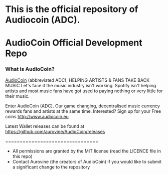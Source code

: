 # This is the official repository of Audiocoin (ADC).

AudioCoin Official Development Repo
==================================

### What is AudioCoin?
[AudioCoin](http://www.audiocoin.eu/) (abbreviated ADC), 
HELPING ARTISTS & FANS TAKE BACK MUSIC
Let's face it the music industry isn't working. Spotify isn't helping artists
and most music fans have got used to paying nothing or very little for their music.

Enter AudioCoin (ADC). Our game changing, decentralised music currency rewards fans 
and artists at the same time. Interested? Sign up for your Free coins http://www.audiocoin.eu

Latest Wallet releases can be found at https://github.com/aurovine/AudioCoin/releases


================================

* All permissions are granted by the MIT license (read the LICENCE file in this repo)
* Contact Aurovine (the creators of AudioCoin) if you would like to submit
  a significant change to the repository
